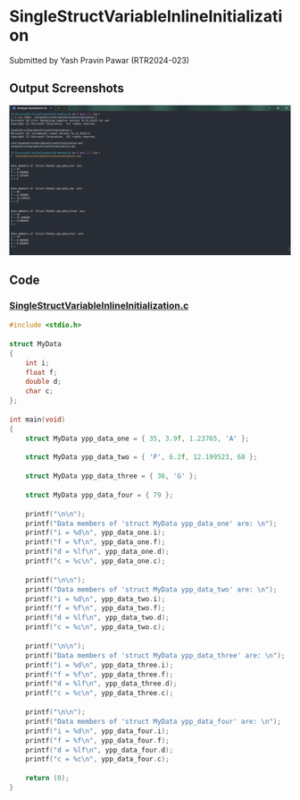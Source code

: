 # SingleStructVariableInlineInitialization

Submitted by Yash Pravin Pawar (RTR2024-023)

## Output Screenshots
![output.png](./02-Screenshots/output.png)

## Code
### [SingleStructVariableInlineInitialization.c](./01-Code/SingleStructVariableInlineInitialization.c)
```c
#include <stdio.h>

struct MyData
{
    int i;
    float f;
    double d;
    char c;
};

int main(void)
{
    struct MyData ypp_data_one = { 35, 3.9f, 1.23765, 'A' };

    struct MyData ypp_data_two = { 'P', 6.2f, 12.199523, 68 };

    struct MyData ypp_data_three = { 36, 'G' };

    struct MyData ypp_data_four = { 79 };

    printf("\n\n");
    printf("Data members of 'struct MyData ypp_data_one' are: \n");
    printf("i = %d\n", ypp_data_one.i);
    printf("f = %f\n", ypp_data_one.f);
    printf("d = %lf\n", ypp_data_one.d);
    printf("c = %c\n", ypp_data_one.c);

    printf("\n\n");
    printf("Data members of 'struct MyData ypp_data_two' are: \n");
    printf("i = %d\n", ypp_data_two.i);
    printf("f = %f\n", ypp_data_two.f);
    printf("d = %lf\n", ypp_data_two.d);
    printf("c = %c\n", ypp_data_two.c);

    printf("\n\n");
    printf("Data members of 'struct MyData ypp_data_three' are: \n");
    printf("i = %d\n", ypp_data_three.i);
    printf("f = %f\n", ypp_data_three.f);
    printf("d = %lf\n", ypp_data_three.d);
    printf("c = %c\n", ypp_data_three.c);

    printf("\n\n");
    printf("Data members of 'struct MyData ypp_data_four' are: \n");
    printf("i = %d\n", ypp_data_four.i);
    printf("f = %f\n", ypp_data_four.f);
    printf("d = %lf\n", ypp_data_four.d);
    printf("c = %c\n", ypp_data_four.c);

    return (0);
}

```
